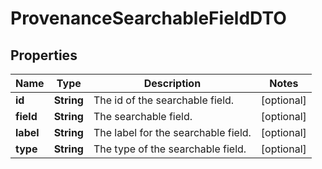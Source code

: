 

# ProvenanceSearchableFieldDTO

## Properties

Name | Type | Description | Notes
------------ | ------------- | ------------- | -------------
**id** | **String** | The id of the searchable field. |  [optional]
**field** | **String** | The searchable field. |  [optional]
**label** | **String** | The label for the searchable field. |  [optional]
**type** | **String** | The type of the searchable field. |  [optional]



